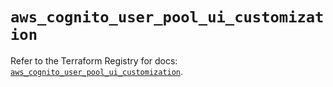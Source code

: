 # `aws_cognito_user_pool_ui_customization`

Refer to the Terraform Registry for docs: [`aws_cognito_user_pool_ui_customization`](https://registry.terraform.io/providers/hashicorp/aws/5.86.0/docs/resources/cognito_user_pool_ui_customization).
